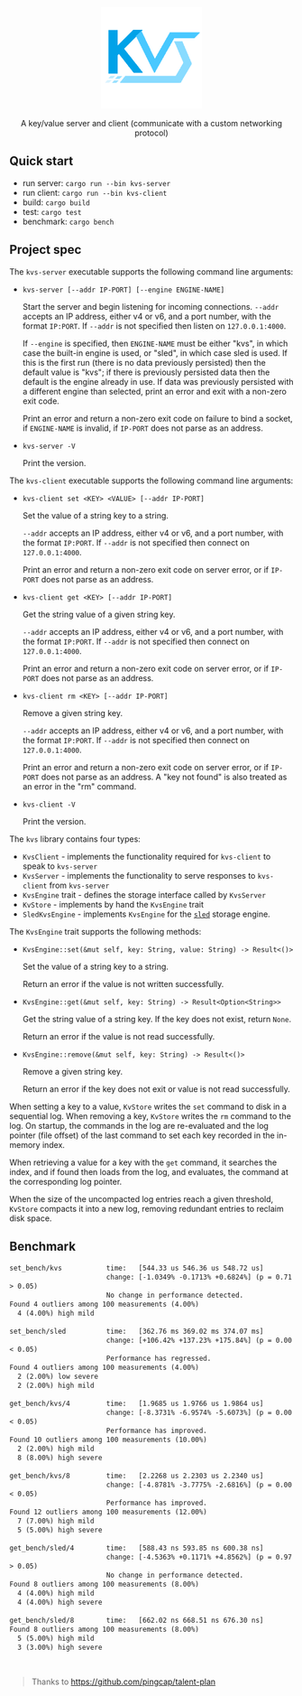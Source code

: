 
<p align="center">
    <img width="180" alt="Logo" src="extra/logo.png">
</p>
<p align="center">
    A key/value server and client (communicate with a custom networking protocol)
</p>

## Quick start

- run server: `cargo run --bin kvs-server`
- run client: `cargo run --bin kvs-client`
- build: `cargo build`
- test: `cargo test`
- benchmark: `cargo bench`

## Project spec

The `kvs-server` executable supports the following command line arguments:

- `kvs-server [--addr IP-PORT] [--engine ENGINE-NAME]`

  Start the server and begin listening for incoming connections. `--addr`
  accepts an IP address, either v4 or v6, and a port number, with the format
  `IP:PORT`. If `--addr` is not specified then listen on `127.0.0.1:4000`.

  If `--engine` is specified, then `ENGINE-NAME` must be either "kvs", in which
  case the built-in engine is used, or "sled", in which case sled is used. If
  this is the first run (there is no data previously persisted) then the default
  value is "kvs"; if there is previously persisted data then the default is the
  engine already in use. If data was previously persisted with a different
  engine than selected, print an error and exit with a non-zero exit code.

  Print an error and return a non-zero exit code on failure to bind a socket, if
  `ENGINE-NAME` is invalid, if `IP-PORT` does not parse as an address.

- `kvs-server -V`

  Print the version.

The `kvs-client` executable supports the following command line arguments:

- `kvs-client set <KEY> <VALUE> [--addr IP-PORT]`

  Set the value of a string key to a string.

  `--addr` accepts an IP address, either v4 or v6, and a port number, with the
  format `IP:PORT`. If `--addr` is not specified then connect on
  `127.0.0.1:4000`.

  Print an error and return a non-zero exit code on server error,
  or if `IP-PORT` does not parse as an address.

- `kvs-client get <KEY> [--addr IP-PORT]`

  Get the string value of a given string key.

  `--addr` accepts an IP address, either v4 or v6, and a port number, with the
  format `IP:PORT`. If `--addr` is not specified then connect on
  `127.0.0.1:4000`.

  Print an error and return a non-zero exit code on server error,
  or if `IP-PORT` does not parse as an address.

- `kvs-client rm <KEY> [--addr IP-PORT]`

  Remove a given string key.

  `--addr` accepts an IP address, either v4 or v6, and a port number, with the
  format `IP:PORT`. If `--addr` is not specified then connect on
  `127.0.0.1:4000`.

  Print an error and return a non-zero exit code on server error,
  or if `IP-PORT` does not parse as an address. A "key not found" is also
  treated as an error in the "rm" command.

- `kvs-client -V`

  Print the version.

The `kvs` library contains four types:

- `KvsClient` - implements the functionality required for `kvs-client` to speak
  to `kvs-server`
- `KvsServer` - implements the functionality to serve responses to `kvs-client`
  from `kvs-server`
- `KvsEngine` trait - defines the storage interface called by `KvsServer`
- `KvStore` - implements by hand the `KvsEngine` trait
- `SledKvsEngine` - implements `KvsEngine` for the [`sled`] storage engine.

[`sled`]: https://github.com/spacejam/sled

The `KvsEngine` trait supports the following methods:

- `KvsEngine::set(&mut self, key: String, value: String) -> Result<()>`

  Set the value of a string key to a string.

  Return an error if the value is not written successfully.

- `KvsEngine::get(&mut self, key: String) -> Result<Option<String>>`

  Get the string value of a string key.
  If the key does not exist, return `None`.

  Return an error if the value is not read successfully.

- `KvsEngine::remove(&mut self, key: String) -> Result<()>`

  Remove a given string key.

  Return an error if the key does not exit or value is not read successfully.

When setting a key to a value, `KvStore` writes the `set` command to disk in
a sequential log. When removing a key, `KvStore` writes the `rm` command to
the log. On startup, the commands in the log are re-evaluated and the
log pointer (file offset) of the last command to set each key recorded in the
in-memory index.

When retrieving a value for a key with the `get` command, it searches the index,
and if found then loads from the log, and evaluates, the command at the
corresponding log pointer.

When the size of the uncompacted log entries reach a given threshold, `KvStore`
compacts it into a new log, removing redundant entries to reclaim disk space.

## Benchmark

```log
set_bench/kvs           time:   [544.33 us 546.36 us 548.72 us]                          
                        change: [-1.0349% -0.1713% +0.6824%] (p = 0.71 > 0.05)
                        No change in performance detected.
Found 4 outliers among 100 measurements (4.00%)
  4 (4.00%) high mild

set_bench/sled          time:   [362.76 ms 369.02 ms 374.07 ms]                           
                        change: [+106.42% +137.23% +175.84%] (p = 0.00 < 0.05)
                        Performance has regressed.
Found 4 outliers among 100 measurements (4.00%)
  2 (2.00%) low severe
  2 (2.00%) high mild

get_bench/kvs/4         time:   [1.9685 us 1.9766 us 1.9864 us]                             
                        change: [-8.3731% -6.9574% -5.6073%] (p = 0.00 < 0.05)
                        Performance has improved.
Found 10 outliers among 100 measurements (10.00%)
  2 (2.00%) high mild
  8 (8.00%) high severe

get_bench/kvs/8         time:   [2.2268 us 2.2303 us 2.2340 us]                             
                        change: [-4.8781% -3.7775% -2.6816%] (p = 0.00 < 0.05)
                        Performance has improved.
Found 12 outliers among 100 measurements (12.00%)
  7 (7.00%) high mild
  5 (5.00%) high severe

get_bench/sled/4        time:   [588.43 ns 593.85 ns 600.38 ns]                              
                        change: [-4.5363% +0.1171% +4.8562%] (p = 0.97 > 0.05)
                        No change in performance detected.
Found 8 outliers among 100 measurements (8.00%)
  4 (4.00%) high mild
  4 (4.00%) high severe

get_bench/sled/8        time:   [662.02 ns 668.51 ns 676.30 ns]                              
Found 8 outliers among 100 measurements (8.00%)
  5 (5.00%) high mild
  3 (3.00%) high severe
```

<br />

> Thanks to https://github.com/pingcap/talent-plan

